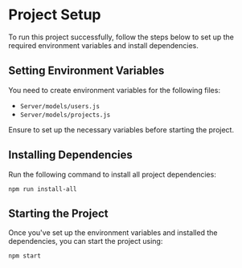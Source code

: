 # Project Setup

To run this project successfully, follow the steps below to set up the required environment variables and install dependencies.

## Setting Environment Variables

You need to create environment variables for the following files:

- `Server/models/users.js`
- `Server/models/projects.js`

Ensure to set up the necessary variables before starting the project.

## Installing Dependencies

Run the following command to install all project dependencies:

```
npm run install-all
```

## Starting the Project

Once you've set up the environment variables and installed the dependencies, you can start the project using:

```
npm start
```
